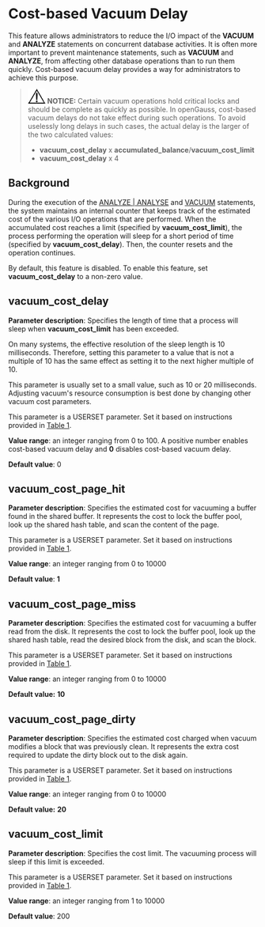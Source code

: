 # Cost-based Vacuum Delay<a name="EN-US_TOPIC_0289900148"></a>

This feature allows administrators to reduce the I/O impact of the  **VACUUM**  and  **ANALYZE**  statements on concurrent database activities. It is often more important to prevent maintenance statements, such as  **VACUUM**  and  **ANALYZE**, from affecting other database operations than to run them quickly. Cost-based vacuum delay provides a way for administrators to achieve this purpose.

>![](public_sys-resources/icon-notice.gif) **NOTICE:** 
>Certain vacuum operations hold critical locks and should be complete as quickly as possible. In openGauss, cost-based vacuum delays do not take effect during such operations. To avoid uselessly long delays in such cases, the actual delay is the larger of the two calculated values:
>-   **vacuum\_cost\_delay**  x  **accumulated\_balance**/**vacuum\_cost\_limit**
>-   **vacuum\_cost\_delay**  x 4

## Background<a name="en-us_topic_0283136744_en-us_topic_0237124702_en-us_topic_0059778692_s07d4dedef9d24a83acb5d9412d6b68fc"></a>

During the execution of the  [ANALYZE | ANALYSE](../SQLReference/analyze-analyse.md)  and  [VACUUM](../SQLReference/vacuum.md)  statements, the system maintains an internal counter that keeps track of the estimated cost of the various I/O operations that are performed. When the accumulated cost reaches a limit \(specified by  **vacuum\_cost\_limit**\), the process performing the operation will sleep for a short period of time \(specified by  **vacuum\_cost\_delay**\). Then, the counter resets and the operation continues.

By default, this feature is disabled. To enable this feature, set  **vacuum\_cost\_delay**  to a non-zero value.

## vacuum\_cost\_delay<a name="en-us_topic_0283136744_en-us_topic_0237124702_section117926911015"></a>

**Parameter description**: Specifies the length of time that a process will sleep when  **vacuum\_cost\_limit**  has been exceeded.

On many systems, the effective resolution of the sleep length is 10 milliseconds. Therefore, setting this parameter to a value that is not a multiple of 10 has the same effect as setting it to the next higher multiple of 10.

This parameter is usually set to a small value, such as 10 or 20 milliseconds. Adjusting vacuum's resource consumption is best done by changing other vacuum cost parameters.

This parameter is a USERSET parameter. Set it based on instructions provided in  [Table 1](../DatabaseAdministrationGuide/resetting-parameters.md#en-us_topic_0283137176_en-us_topic_0237121562_en-us_topic_0059777490_t91a6f212010f4503b24d7943aed6d846).

**Value range**: an integer ranging from 0 to 100. A positive number enables cost-based vacuum delay and  **0**  disables cost-based vacuum delay.

**Default value**: 0

## vacuum\_cost\_page\_hit<a name="en-us_topic_0283136744_en-us_topic_0237124702_section1288159151015"></a>

**Parameter description**: Specifies the estimated cost for vacuuming a buffer found in the shared buffer. It represents the cost to lock the buffer pool, look up the shared hash table, and scan the content of the page.

This parameter is a USERSET parameter. Set it based on instructions provided in  [Table 1](../DatabaseAdministrationGuide/resetting-parameters.md#en-us_topic_0283137176_en-us_topic_0237121562_en-us_topic_0059777490_t91a6f212010f4503b24d7943aed6d846).

**Value range**: an integer ranging from 0 to 10000

**Default value**:  **1**

## vacuum\_cost\_page\_miss<a name="en-us_topic_0283136744_en-us_topic_0237124702_section165681910191413"></a>

**Parameter description**: Specifies the estimated cost for vacuuming a buffer read from the disk. It represents the cost to lock the buffer pool, look up the shared hash table, read the desired block from the disk, and scan the block.

This parameter is a USERSET parameter. Set it based on instructions provided in  [Table 1](../DatabaseAdministrationGuide/resetting-parameters.md#en-us_topic_0283137176_en-us_topic_0237121562_en-us_topic_0059777490_t91a6f212010f4503b24d7943aed6d846).

**Value range**: an integer ranging from 0 to 10000

**Default value:** **10**

## vacuum\_cost\_page\_dirty<a name="en-us_topic_0283136744_en-us_topic_0237124702_section412883521410"></a>

**Parameter description**: Specifies the estimated cost charged when vacuum modifies a block that was previously clean. It represents the extra cost required to update the dirty block out to the disk again.

This parameter is a USERSET parameter. Set it based on instructions provided in  [Table 1](../DatabaseAdministrationGuide/resetting-parameters.md#en-us_topic_0283137176_en-us_topic_0237121562_en-us_topic_0059777490_t91a6f212010f4503b24d7943aed6d846).

**Value range**: an integer ranging from 0 to 10000

**Default value:** **20**

## vacuum\_cost\_limit<a name="en-us_topic_0283136744_en-us_topic_0237124702_section1557591091412"></a>

**Parameter description**: Specifies the cost limit. The vacuuming process will sleep if this limit is exceeded.

This parameter is a USERSET parameter. Set it based on instructions provided in  [Table 1](../DatabaseAdministrationGuide/resetting-parameters.md#en-us_topic_0283137176_en-us_topic_0237121562_en-us_topic_0059777490_t91a6f212010f4503b24d7943aed6d846).

**Value range**: an integer ranging from 1 to 10000

**Default value**: 200

